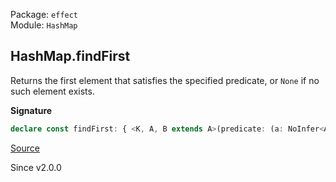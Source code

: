 Package: `effect`<br />
Module: `HashMap`<br />

## HashMap.findFirst

Returns the first element that satisfies the specified
predicate, or `None` if no such element exists.

**Signature**

```ts
declare const findFirst: { <K, A, B extends A>(predicate: (a: NoInfer<A>, k: K) => a is B): (self: HashMap<K, A>) => Option<[K, B]>; <K, A>(predicate: (a: NoInfer<A>, k: K) => boolean): (self: HashMap<K, A>) => Option<[K, A]>; <K, A, B extends A>(self: HashMap<K, A>, predicate: (a: A, k: K) => a is B): Option<[K, B]>; <K, A>(self: HashMap<K, A>, predicate: (a: A, k: K) => boolean): Option<[K, A]>; }
```

[Source](https://github.com/Effect-TS/effect/tree/main/packages/effect/src/HashMap.ts#L447)

Since v2.0.0